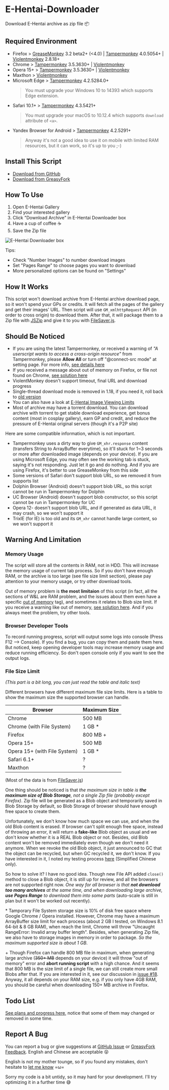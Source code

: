 # E-Hentai-Downloader

Download E-Hentai archive as zip file :package:


## Required Environment

- Firefox > [GreaseMonkey](https://addons.mozilla.org/en-US/firefox/addon/greasemonkey/) 3.2 beta2+ (<4.0) | [Tampermonkey](https://addons.mozilla.org/en-US/firefox/addon/tampermonkey/) 4.0.5054+ | [Violentmonkey](https://addons.mozilla.org/firefox/addon/violentmonkey/) 2.8.18+
- Chrome > [Tampermonkey](http://tampermonkey.net/) 3.5.3630+ | [Violentmonkey](https://chrome.google.com/webstore/detail/jinjaccalgkegednnccohejagnlnfdag)
- Opera 15+ > [Tampermonkey](https://addons.opera.com/extensions/details/tampermonkey-beta/) 3.5.3630+ | [Violentmonkey](https://addons.opera.com/extensions/details/violent-monkey/)
- Maxthon > [Violentmonkey](http://extension.maxthon.cn/detail/index.php?view_id=1680)
- Microsoft Edge > [Tampermonkey](https://www.microsoft.com/store/p/tampermonkey/9nblggh5162s) 4.2.5284.0+  
  > You must upgrade your Windows 10 to 14393 which supports Edge extension.
- Safari 10.1+ > [Tampermonkey](https://tampermonkey.net/?browser=safari) 4.3.5421+  
  > You must upgrade your macOS to 10.12.4 which supports `download` attribute of `<a>`.
- Yandex Browser for Android > [Tampermonkey](https://addons.opera.com/zh-cn/extensions/details/tampermonkey-beta/) 4.2.5291+  
  > Anyway it's not a good idea to use it on mobile with limited RAM resources, but it can work, so it's up to you ;-)


## Install This Script

- [Download from GitHub](https://github.com/ccloli/E-Hentai-Downloader/raw/master/e-hentai-downloader.user.js)
- [Download from GreasyFork](https://sleazyfork.org/scripts/10379-e-hentai-downloader)


## How To Use

1. Open E-Hentai Gallery
2. Find your interested gallery
3. Click "Download Archive" in E-Hentai Downloader box
4. Have a cup of coffee :coffee:
5. Save the Zip file

![E-Hentai Downloader box](https://cloud.githubusercontent.com/assets/8115912/10636596/56c9073c-7833-11e5-9161-c2c9f1a288a7.png)

Tips:
* Check "Number Images" to number download images
* Set "Pages Range" to choose pages you want to download
* More personalized options can be found on "Settings"


## How It Works

This script won't download archive from E-Hentai archive download page, so it won't spend your GPs or credits. It will fetch all the pages of the gallery and get their images' URL. Then script will use `GM_xmlhttpRequest` API (in order to cross origin) to download them. After that, it will package them to a Zip file with [JSZip](https://github.com/Stuk/jszip) and give it to you with [FileSaver.js](https://github.com/eligrey/FileSaver.js).


## Should Be Noticed

- If you are using the latest Tampermonkey, or received a warning of _"A userscript wants to access a cross-origin resource"_ from Tampermonkey, please **Allow All** or turn off "@connect-src mode" at setting page. For more info, [see details here](https://github.com/ccloli/E-Hentai-Downloader/wiki/Cross-origin-request-warning-from-Tampermonkey)
- If you received a message about out of memory on Firefox, or file not found on Chrome, [see solution here](https://github.com/ccloli/E-Hentai-Downloader/wiki/Can't-make-Zip-file-successfully)
- ViolentMonkey doesn't support timeout, final URL and download progress
- Single-thread download mode is removed in 1.18, if you need it, roll back to [old version](https://github.com/ccloli/E-Hentai-Downloader/releases/tag/v1.17.4)
- You can also have a look at [E-Hentai Image Viewing Limits](https://github.com/ccloli/E-Hentai-Downloader/wiki/E%E2%88%92Hentai-Image-Viewing-Limits)
- Most of archive may have a torrent download. You can download archive with torrent to get stable download experience, get bonus content (most in cosplay gallery), earn GP and credit, and reduce the pressure of E-Hentai original servers (though it's a P2P site)

Here are some compatible information, which is not important.

- Tampermonkey uses a dirty way to give `GM_xhr.response` content (transfers String to ArrayBuffer everytime), so it'll stuck for 1~3 seconds or more after downloaded image (depends on your device). If you are using Microsoft Edge, you may often see the working tab is stuck, saying it's not responding. Just let it go and do nothing. And if you are using Firefox, it's better to use GreaseMonkey from this side
- Some versions of Safari don't support blob URL, so we removed it from supports list
- Dolphin Browser (Android) doesn't support blob URL, so this script cannot be run in Tampermonkey for Dolphin
- UC Browser (Android) doesn't support blob constructor, so this script cannot be run in Tampermonkey for UC
- Opera 12- doesn't support blob URL, and if generated as data URL, it may crash, so we won't support it
- TrixIE (for IE) is too old and its `GM_xhr` cannot handle large content, so we won't support it


## Warning And Limitation

### Memory Usage

The script will store all the contents in RAM, not in HDD. This will increase the memory usage of current tab process. So if you don't have enough RAM, or the archive is too large (see file size limit section), please pay attention to your memory usage, or try other download tools.

Out of memory problem is **the most limitaion** of this script (in fact, all the sections of W&L are RAM problem, and the issues about them even have a specific [out of memory](https://github.com/ccloli/E-Hentai-Downloader/issues?utf8=%E2%9C%93&q=label%3A%22out+of+memory%22+) tag), and sometimes it relates to Blob size limit. If you receive a warning like out of memory, [see solution here](https://github.com/ccloli/E-Hentai-Downloader/wiki/Can't-make-Zip-file-successfully). And if you always meet the problem, try other tools.

### Browser Developer Tools

To record running progress, script will output some logs into console (Press F12 --> Console). If you find a bug, you can copy them and paste them here. But noticed, keep opening developer tools may increase memory usage and reduce running efficiency. So don't open console only if you want to see the output logs.

### File Size Limit

_(This part is a bit long, you can just read the table and italic text)_

Different browsers have different maximum file size limits. Here is a table to show the maximum size the supported browser can handle.

| Browser                      | Maximum Size |
| ---------------------------- | ------------ |
| Chrome                       | 500 MB       |
| Chrome (with File System)    | 1 GB *       |
| Firefox                      | 800 MB +     |
| Opera 15+                    | 500 MB       |
| Opera 15+ (with File System) | 1 GB *       |
| Safari 6.1+                  | ?            |
| Maxthon                      | ?            |

(Most of the data is from [FileSaver.js](https://github.com/eligrey/FileSaver.js))

One thing should be noticed is that _the maximum size in table is **the maximum size of Blob Storage**, not a single Zip file (probably except Firefox)_. Zip file will be generated as a Blob object and temporarily saved in Blob Storage by default, so Blob Storage of browser should have enough free space to create them.

Unfortunately, we don't know how much space we can use, and when the old Blob content is erased. If browser can't split enough free space, instead of throwing an error, it will return a **fake-like** Blob object as usual and we don't know whether it is a REAL Blob object or not. Besides, old Blob content won't be removed immediately even though we don't need it anymore. When we revoke the old Blob object, it just announced to GC that the object can be recycled, but when GC recycled it, we don't know. If you have interested in it, I noted my testing process [here](http://ccloli.com/201509/bullshit-about-blob-and-object-url/) (Simplified Chinese only).

So how to solve it? I have no good idea. Though new File API added `close()` method to close a Blob object, it is still up for review, and all the browsers are not supported right now. _One way for all browser is that **not download too many archives** at the same time, and when downloading large archive, **use Pages Range** to download them into some parts_ (auto-scale is still in plan but it won't be worked out recently).

\* Tamporary File System storage size is 10% of disk free space where Google Chrome / Opera installed. However, Chrome may have a maximum ArrayBuffer size limit for each process (about 2 GB I tested, on Windows 8.1 64-bit & 8 GB RAM), when reach the limit, Chrome will throw "Uncaught RangeError: Invalid array buffer length". Besides, when generating Zip file, we also have to storage images in memory in order to package. _So the maximum supported size is about 1 GB_.

\+ Though Firefox can handle 800 MB file in maximum, when generating large archive (~~350+ MB~~ depends on your device) it will throw "out of memory" error and **abort running script** with a high chance. And it seems that 800 MB is the size limit of a single file, we can still create more small Blobs after that. If you are interested in it, see our discussion in [issue #18](https://github.com/ccloli/E-Hentai-Downloader/issues/18). Anyway, it all depends on your RAM size, e.g. if you only have 4GB RAM, you should be careful when downloading 150+ MB archive in Firefox.


## Todo List

[See plans and progress here](https://github.com/ccloli/E-Hentai-Downloader/wiki/Todo-List), notice that some of them may changed or removed in some time.


## Report A Bug

You can report a bug or give suggestions at [GitHub Issue](https://github.com/ccloli/E-Hentai-Downloader/issues) or [GreasyFork Feedback](https://sleazyfork.org/scripts/10379-e-hentai-downloader/feedback). English and Chinese are acceptable :stuck_out_tongue_closed_eyes:

English is not my mother tounge, so if you found any mistakes, don't hesitate to [let me know](https://github.com/ccloli/E-Hentai-Downloader/issues/24) =ω=

Sorry my code is a bit untidy, so it may hard for your development. I'll try optimizing it in a further time :sweat_smile: